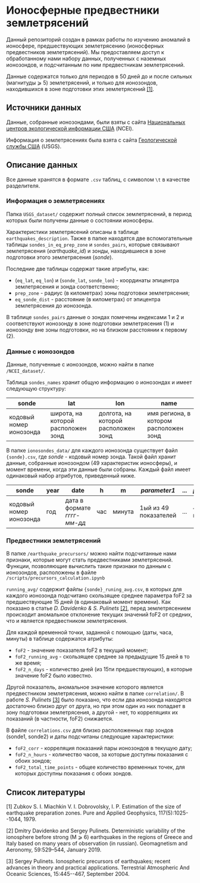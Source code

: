 # Ионосферные предвестники землетрясений

Данный репозиторий создан в рамках работы по изучению аномалий в ионосфере, предшествующих землетрясению (ионосферных предвестников землетрясений). Мы предоставляем доступ к обработанному нами набору данных, полученных с наземных ионозондов, и подсчитанным по ним предвестникам землетрясений. 

Данные содержатся только для периодов в 50 дней до и после сильных (магнитуды ⩾ 5) землетрясений, и только для ионозондов, находившихся в зоне подготовки этих землетрясений [[1]](#prep). 

## Источники данных

Данные, собранные ионозондами, были взяты с сайта [Национальных центров экологической информации США](https://www.ngdc.noaa.gov/stp/iono/ionogram.html) (NCEI). 

Информация о землетрясениях была взята с сайта [Геологической службы США](https://www.usgs.gov/natural-hazards/earthquake-hazards/earthquakes) (USGS).

## Описание данных
Все данные хранятся в формате ```.csv``` таблиц, с символом ```\t``` в качестве разделителя.

### Информация о землетрясениях
Папка ```USGS_dataset/``` содержит полный список землетрясений, в период которых были получены данные о состоянии ионосферы.

Характеристики землетрясений описаны в таблице ```earthquakes_description```. Также в папке находятся две вспомогательные таблицы ```sondes_in_eq_prep_zone``` и ```sondes_pairs```, которые связывают землетрясения (_earthquake_id_) и зонды, находившиеся в зоне подготовки этого землетрясения (_sonde_). 

Последние две таблицы содержат такие атрибуты, как:
- (```eq_lat```, ```eq_lon```) и (```sonde_lat```, ```sonde_lon```) - координаты эпицентра землетрясения и зонда соответственно;
- ```prep_zone``` - радиус (в километрах) зоны подготовки землетрясения;
- ```eq_sonde_dist``` - расстояние (в километрах) от эпицентра землетрясения до ионозонда.

В таблице ```sondes_pairs``` данные о зондах помечены индексами 1 и 2 и соответствуют ионозонду в зоне подготовки землетрясения (1) и ионозонду вне зоны подготовки, но на близком расстоянии к первому (2). 

### Данные с ионозондов
Данные, полученные с ионозондов, можно найти в папке ```/NCEI_dataset/```.

Таблица ```sondes_names```  хранит общую информацию о ионозондах и имеет следующую структуру:

| sonde |	lat |	lon |	name |
|-------|-----|-----|------|
| кодовый номер ионозонда | широта, на которой расположен зонд | долгота, на которой расположен зонд | имя региона, в котором расположен зонд | 

В папке ```ionosondes_data/``` для каждого ионозонда существует файл ```{sonde}.csv```, где _sonde_ - кодовый номер зонда. Такой файл хранит данные, собранные ионозондом (49 характеристик ионосферы), и момент времени, когда эти данные были собраны. Каждый файл имеет одинаковый набор атрибутов, приведенный ниже.


| sonde |	year | date |	h |	m | _parameter1_ | ... | _parameter49_ |
|-------|------|------|---|---|--------------|---|---------------|
| кодовый номер ионозонда | год | дата в формате _гггг-мм-дд_ | час | минута | 1ый из 49 показателей | ... | 49ый из 49 показателей | 

### Предвестники землетрясений

В папке ```/earthquake_precursors/``` можно найти подсчитанные нами признаки, которые могут стать предвестниками землетрясений. Функции, позволяющие вычислить такие признаки по данным с ионозондов, расположены в файле ```/scripts/precursors_calculation.ipynb```

```running_avg/``` содержит файлы ```{sonde}_runing_avg.csv```, в которых для каждого ионозонда подсчитано скользящее среднее параметра foF2 за предшествующие 15 дней (в одинаковый момент времени). Как показано в статье _D. Davidenko & S. Pulinets_ [[2]](#mask), перед землетрясением происходит аномальное отклонение текущих значений foF2 от средних, что и является предвестником землетрясения. 

Для каждой временной точки, заданной с помощью (даты, часа, минуты) в таблице содержатся атрибуты:
- ```foF2``` - значение показателя foF2 в текущий момент;
- ```foF2_running_avg``` - скользящее среднее за предыдущие 15 дней в то же время;
- ```foF2_n_days``` - количество дней (из 15ти предшествующих), в которые значение foF2 было известно.

Другой показатель, аномальное значение которого является предвестником землетрясения, можно найти в папке ```correlation/```. В работе _S. Pulinets_ [[3]](#corr) было показано, что если два ионозонда находятся достаточно близко друг от друга, но при этом один из них попадает в зону подготовки землетрясения, а другой - нет, то корреляциях их показаний (в частности, foF2) снижается. 

В файле ```correlations.csv``` для близко расположенных пар зондов (sonde1, sonde2) и даты подсчитаны следующие характеристики:
- ```foF2_corr``` - корреляция показаний пары ионозондов в текущую дату;	
- ```foF2_n_hours``` - количество часов, за которые доступны показания с обоих зондов;
- ```foF2_total_time_points``` - общее количество временных точек, для которых доступны показания с обоих зондов.

## Список литературы

<a name="prep">[1]</a>  Zubkov S. I. Miachkin V. I. Dobrovolsky, I. P. Estimation of the size of earthquake
preparation zones. Pure and Applied Geophysics, 117(5):1025--1044, 1979.

<a name="mask">[2]</a>  Dmitry Davidenko and Sergey Pulinets. Deterministic variability of the ionosphere before strong (M ⩾  6) earthquakes in the regions of Greece and Italy based on many years of observation (in russian). Geomagnetism and Aeronomy, 59:529–544, January 2019.

<a name="corr">[3]</a> Sergey Pulinets. Ionospheric precursors of earthquakes; recent advances in theory and practical applications. Terrestrial Atmospheric And Oceanic Sciences, 15:445--467, September 2004.
